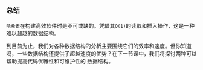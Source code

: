 ## `总结`

`哈希表`在构建高效软件时是不可或缺的。凭借其`O(1)`的读取和插入操作，这是一种难以超越的数据结构。

到目前为止，我们对各种数据结构的分析主要围绕它们的效率和速度。但你知道吗，一些数据结构还提供了超越速度的优势？在下一节课中，我们将探讨两种可以帮助提高代码优雅性和可维护性的 数据结构。
